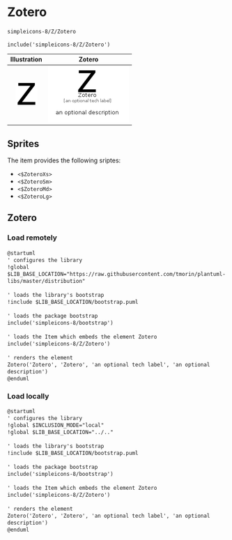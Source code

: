 # Zotero


```text
simpleicons-8/Z/Zotero
```

```text
include('simpleicons-8/Z/Zotero')
```



| Illustration | Zotero |
| :---: | :---: |
| ![illustration for Illustration](../../simpleicons-8/Z/Zotero.png) | ![illustration for Zotero](../../simpleicons-8/Z/Zotero.Local.png) |



## Sprites
The item provides the following sriptes:

- `<$ZoteroXs>`
- `<$ZoteroSm>`
- `<$ZoteroMd>`
- `<$ZoteroLg>`





## Zotero

### Load remotely
```plantuml
@startuml
' configures the library
!global $LIB_BASE_LOCATION="https://raw.githubusercontent.com/tmorin/plantuml-libs/master/distribution"

' loads the library's bootstrap
!include $LIB_BASE_LOCATION/bootstrap.puml

' loads the package bootstrap
include('simpleicons-8/bootstrap')

' loads the Item which embeds the element Zotero
include('simpleicons-8/Z/Zotero')

' renders the element
Zotero('Zotero', 'Zotero', 'an optional tech label', 'an optional description')
@enduml
```

### Load locally
```plantuml
@startuml
' configures the library
!global $INCLUSION_MODE="local"
!global $LIB_BASE_LOCATION="../.."

' loads the library's bootstrap
!include $LIB_BASE_LOCATION/bootstrap.puml

' loads the package bootstrap
include('simpleicons-8/bootstrap')

' loads the Item which embeds the element Zotero
include('simpleicons-8/Z/Zotero')

' renders the element
Zotero('Zotero', 'Zotero', 'an optional tech label', 'an optional description')
@enduml
```

